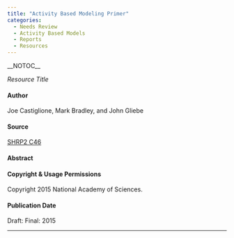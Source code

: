 ```yaml
---
title: "Activity Based Modeling Primer"
categories:
  - Needs Review
  - Activity Based Models
  - Reports
  - Resources
---
```


\_\_NOTOC\_\_

*Resource Title*

#### Author

Joe Castiglione, Mark Bradley, and John Gliebe

#### Source

[SHRP2 C46](http://apps.trb.org/cmsfeed/TRBNetProjectDisplay.asp?ProjectID=3432)

#### Abstract

#### Copyright & Usage Permissions

Copyright 2015 National Academy of Sciences.

#### Publication Date

Draft:
Final: 2015

------------------------------------------------------------------------

<comments />

